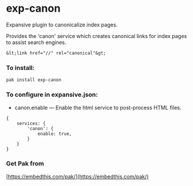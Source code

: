 exp-canon
===

Expansive plugin to canonicalize index pages.

Provides the 'canon' service which creates canonical links for index pages to assist search engines.

    &lt;link href="//" rel="canonical"&gt;

### To install:

    pak install exp-canon

### To configure in expansive.json:

* canon.enable &mdash; Enable the html service to post-process HTML files.

```
{
    services: {
        'canon': {
            enable: true,
        }
    }
}
```

### Get Pak from

[https://embedthis.com/pak/](https://embedthis.com/pak/)
